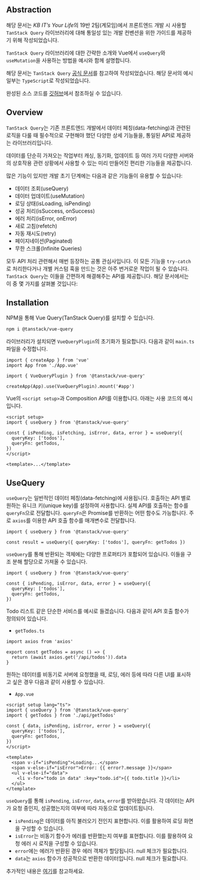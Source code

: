 ## Abstraction

해당 문서는 *KB IT’s Your Life*의 19반 2팀(계모임)에서 프론트엔드 개발 시 사용할 `TanStack Query` 라이브러리에 대해 통일성 있는 개발 컨벤션을 위한 가이드를 제공하기 위해 작성되었습니다.

`TanStack Query` 라이브러리에 대한 간략한 소개와 Vue에서 `useQuery`와 `useMutation`을 사용하는 방법을 예시와 함께 설명합니다.

해당 문서는 `TanStack Query` [공식 문서](https://tanstack.com/query/latest/docs/framework/vue/overview)를 참고하여 작성되었습니다. 해당 문서의 예시 일부는 `TypeScript`로 작성되었습니다. 

완성된 소스 코드를 [깃허브](https://github.com/gyehyun-bak/tanstack-query-vue-guide)에서 참조하실 수 있습니다.

## Overview

`TanStack Query`는 기존 프론트엔드 개발에서 데이터 페칭(data-fetching)과 관련된 로직을 다룰 때 필수적으로 구현해야 했던 다양한 상세 기능들을, 통일된 API로 제공하는 라이브러리입니다.

데이터를 단순히 가져오는 작업부터 캐싱, 동기화, 업데이트 등 여러 가지 다양한 서버와의 상호작용 관련 상황에서 사용할 수 있는 미리 만들어진 편리한 기능들을 제공합니다.

많은 기능이 있지만 개발 초기 단계에는 다음과 같은 기능들이 유용할 수 있습니다:

- 데이터 조회(useQuery)
- 데이터 업데이트(useMutation)
- 로딩 상태(isLoading, isPending)
- 성공 처리(isSuccess, onSuccess)
- 에러 처리(isError, onError)
- 새로 고침(refetch)
- 자동 재시도(retry)
- 페이지네이션(Paginated)
- 무한 스크롤(Infinite Queries)

모두 API 처리 관련해서 매번 등장하는 공통 관심사입니다. 이 모든 기능을 `try-catch`로 처리한다거나 개별 커스텀 훅을 만드는 것은 아주 번거로운 작업이 될 수 있습니다. `TanStack Query`는 이들을 간편하게 해결해주는 API를 제공합니다. 해당 문서에서는 이 중 몇 가지를 살펴볼 것입니다:

## Installation

NPM을 통해 Vue Query(TanStack Query)를 설치할 수 있습니다.

```bash
npm i @tanstack/vue-query
```

라이브러리가 설치되면 `VueQueryPlugin`의 초기화가 필요합니다. 다음과 같이 `main.ts` 파일을 수정합니다.

```tsx
import { createApp } from 'vue'
import App from './App.vue'

import { VueQueryPlugin } from '@tanstack/vue-query'

createApp(App).use(VueQueryPlugin).mount('#app')
```

Vue의 `<script setup>`과 Composition API를 이용합니다. 아래는 사용 코드의 예시입니다.

```vue
<script setup>
import { useQuery } from '@tanstack/vue-query'

const { isPending, isFetching, isError, data, error } = useQuery({
  queryKey: ['todos'],
  queryFn: getTodos,
})
</script>

<template>...</template>
```

## UseQuery

`useQuery`는 일반적인 데이터 페칭(data-fetching)에 사용됩니다. 호출하는 API 별로 원하는 유니크 키(unique key)를 설정하여 사용합니다. 실제 API를 호출하는 함수를 `queryFn`으로 전달합니다. `queryFn`은 Promise를 반환하는 어떤 함수도 가능합니다. 주로 `axios`를 이용한 API 호출 함수를 매개변수로 전달합니다.

```tsx
import { useQuery } from '@tanstack/vue-query'

const result = useQuery({ queryKey: ['todos'], queryFn: getTodos })
```

`useQuery`를 통해 반환되는 객체에는 다양한 프로퍼티가 포함되어 있습니다. 이들을 구조 분해 할당으로 가져올 수 있습니다.

```tsx
import { useQuery } from '@tanstack/vue-query'

const { isPending, isError, data, error } = useQuery({
  queryKey: ['todos'],
  queryFn: getTodos,
})
```

Todo 리스트 같은 단순한 서비스를 예시로 들겠습니다. 다음과 같이 API 호출 함수가 정의되어 있습니다.

- `getTodos.ts`

```tsx
import axios from 'axios'

export const getTodos = async () => {
  return (await axios.get('/api/todos')).data
}
```

원하는 데이터를 비동기로 서버에 요청했을 때, 로딩, 에러 등에 따라 다른 UI를 표시하고 싶은 경우 다음과 같이 사용할 수 있습니다.

- `App.vue`

```vue
<script setup lang="ts">
import { useQuery } from '@tanstack/vue-query'
import { getTodos } from './api/getTodos'

const { data, isPending, isError, error } = useQuery({
  queryKey: ['todos'],
  queryFn: getTodos,
})
</script>

<template>
  <span v-if="isPending">Loading...</span>
  <span v-else-if="isError">Error: {{ error?.message }}</span>
  <ul v-else-if="data">
    <li v-for="todo in data" :key="todo.id">{{ todo.title }}</li>
  </ul>
</template>
```

`useQuery`를 통해 `isPending`, `isError`, `data`, `error`를 받아왔습니다. 각 데이터는 API가 요청 중인지, 성공했는지의 여부에 따라 자동으로 업데이트됩니다.

- `isPending`은 데이터를 아직 불러오기 전인지 표현합니다. 이를 활용하여 로딩 화면을 구성할 수 있습니다.
- `isError`는 비동기 함수가 에러를 반환했는지 여부를 표현합니다. 이를 활용하여 요청 에러 시 로직을 구성할 수 있습니다.
- `error`에는 에러가 반환된 경우 에러 객체가 할당됩니다. null 체크가 필요합니다.
- `data`는 `axios` 함수가 성공적으로 반환한 데이터입니다. null 체크가 필요합니다.

추가적인 내용은 [여기](https://tanstack.com/query/latest/docs/framework/vue/guides/queries)를 참고하세요.
